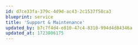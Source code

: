```yaml
---
id: d7ce33fa-379c-4d9d-ac43-2c1537f58ca3
blueprint: service
title: 'Support & Maintenance'
updated_by: b7c7f4d4-e810-47c4-8310-994d4d84346a
updated_at: 1723806175
---
```

